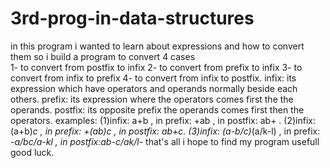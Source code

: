 # 3rd-prog-in-data-structures
in this program i wanted to learn about expressions and how to convert them so i build a program to convert 4 cases  
1- to convert from postfix to infix 
2- to convert from prefix to infix 
3- to convert from infix to prefix 
4- to convert from infix to postfix.
infix:
its expression which have operators and operands normally beside each others.
prefix:
its expression where the operators comes first the the operands.
postfix:
its opposite prefix the operands comes first then the operators.
examples: 
(1)infix: a+b     , in prefix: +ab     , in postfix: ab+  . 
(2)infix: (a+b)*c , in prefix: +(ab)*c , in postfix: ab+c*.
(3)infix: (a-b/c)*(a/k-l) , in prefix: *-a/bc/a-kl , in postfix:ab-c/ak/l-*
that's all i hope to find my program usefull good luck. 
